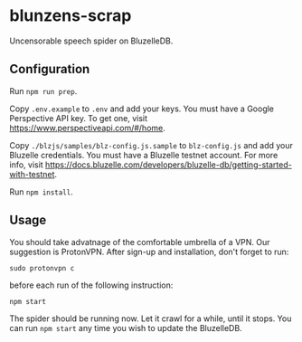 # blunzens-scrap
Uncensorable speech spider on BluzelleDB.

## Configuration

Run `npm run prep`.

Copy `.env.example` to `.env` and add your keys.
You must have a Google Perspective API key. To get one, visit https://www.perspectiveapi.com/#/home.

Copy `./blzjs/samples/blz-config.js.sample` to `blz-config.js` and add your Bluzelle credentials.
You must have a Bluzelle testnet account. For more info, visit https://docs.bluzelle.com/developers/bluzelle-db/getting-started-with-testnet.

Run `npm install`.

## Usage

You should take advatnage of the comfortable umbrella of a VPN. Our suggestion is ProtonVPN. After sign-up and installation, don't forget to run:
```
sudo protonvpn c
```
before each run of the following instruction:
```
npm start
```
The spider should be running now. Let it crawl for a while, until it stops.
You can run `npm start` any time you wish to update the BluzelleDB.




